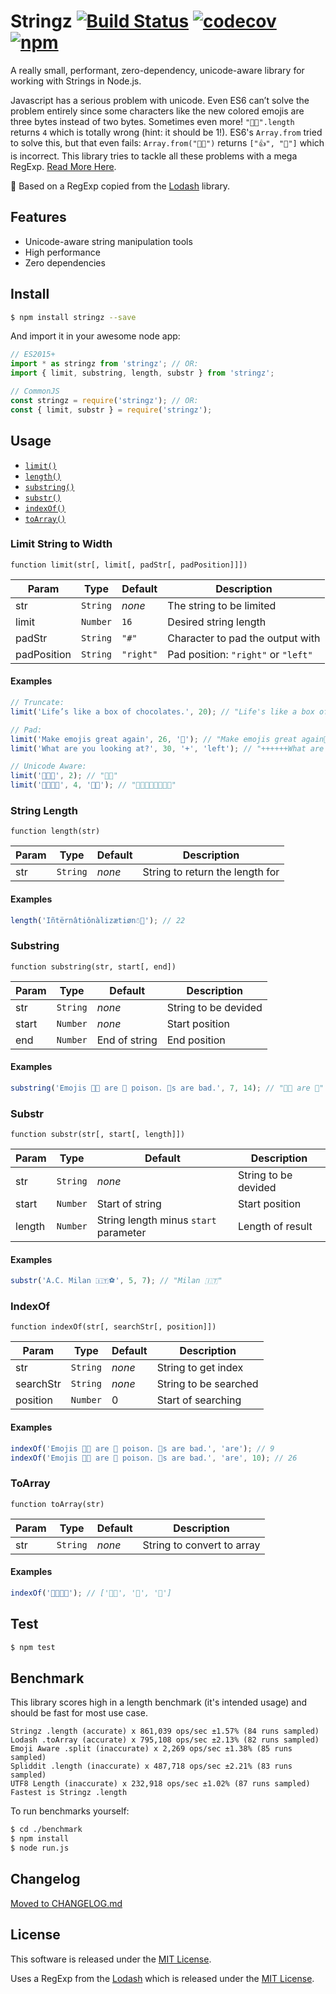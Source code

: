 # Stringz [![Build Status](https://travis-ci.org/sallar/stringz.svg?branch=master)](https://travis-ci.org/sallar/stringz) [![codecov](https://codecov.io/gh/sallar/stringz/branch/master/graph/badge.svg)](https://codecov.io/gh/sallar/stringz) [![npm](https://img.shields.io/npm/dm/stringz.svg)](https://www.npmjs.com/package/stringz)

A really small, performant, zero-dependency, unicode-aware library for working
with Strings in Node.js.

Javascript has a serious problem with unicode. Even ES6 can’t solve the problem
entirely since some characters like the new colored emojis are three bytes
instead of two bytes. Sometimes even more! `"👍🏽".length` returns `4` which is
totally wrong (hint: it should be 1!). ES6's `Array.from` tried to solve this,
but that even fails: `Array.from("👍🏽")` returns `["👍", "🏽"]` which is
incorrect. This library tries to tackle all these problems with a mega RegExp.
[Read More Here](https://mathiasbynens.be/notes/javascript-unicode).

🎈 Based on a RegExp copied from the [Lodash](https://github.com/lodash/lodash)
library.

## Features

* Unicode-aware string manipulation tools
* High performance
* Zero dependencies

## Install

```bash
$ npm install stringz --save
```

And import it in your awesome node app:

```javascript
// ES2015+
import * as stringz from 'stringz'; // OR:
import { limit, substring, length, substr } from 'stringz';
```

```javascript
// CommonJS
const stringz = require('stringz'); // OR:
const { limit, substr } = require('stringz');
```

## Usage

* [`limit()`](#limit-string-to-width)
* [`length()`](#string-length)
* [`substring()`](#substring)
* [`substr()`](#substr)
* [`indexOf()`](#indexof)
* [`toArray()`](#toarray)

### Limit String to Width

    function limit(str[, limit[, padStr[, padPosition]]])

| Param       | Type                | Default              | Description                                               |
| ----------- | ------------------- | -------------------- | --------------------------------------------------------- |
| str         | <code>String</code> | _none_               | The string to be limited                                  |
| limit       | <code>Number</code> | <code>16</code>      | Desired string length                                     |
| padStr      | <code>String</code> | <code>"#"</code>     | Character to pad the output with                          |
| padPosition | <code>String</code> | <code>"right"</code> | Pad position: <code>"right"</code> or <code>"left"</code> |

#### Examples

```javascript
// Truncate:
limit('Life’s like a box of chocolates.', 20); // "Life's like a box of"

// Pad:
limit('Make emojis great again', 26, '💩'); // "Make emojis great again💩💩💩"
limit('What are you looking at?', 30, '+', 'left'); // "++++++What are you looking at?"

// Unicode Aware:
limit('🤔🤔🤔', 2); // "🤔🤔"
limit('👍🏽👍🏽', 4, '👍🏽'); // "👍🏽👍🏽👍🏽👍🏽"
```

### String Length

    function length(str)

| Param | Type                | Default | Description                     |
| ----- | ------------------- | ------- | ------------------------------- |
| str   | <code>String</code> | _none_  | String to return the length for |

#### Examples

```javascript
length('Iñtërnâtiônàlizætiøn☃💩'); // 22
```

### Substring

    function substring(str, start[, end])

| Param | Type                | Default       | Description          |
| ----- | ------------------- | ------------- | -------------------- |
| str   | <code>String</code> | _none_        | String to be devided |
| start | <code>Number</code> | _none_        | Start position       |
| end   | <code>Number</code> | End of string | End position         |

#### Examples

```javascript
substring('Emojis 👍🏽 are 🍆 poison. 🌮s are bad.', 7, 14); // "👍🏽 are 🍆"
```

### Substr

    function substr(str[, start[, length]])

| Param  | Type                | Default                               | Description          |
| ------ | ------------------- | ------------------------------------- | -------------------- |
| str    | <code>String</code> | _none_                                | String to be devided |
| start  | <code>Number</code> | Start of string                       | Start position       |
| length | <code>Number</code> | String length minus `start` parameter | Length of result     |

#### Examples

```javascript
substr('A.C. Milan 🇮🇹⚽️', 5, 7); // "Milan 🇮🇹"
```

### IndexOf

    function indexOf(str[, searchStr[, position]])

| Param     | Type                | Default | Description           |
| --------- | ------------------- | ------- | --------------------- |
| str       | <code>String</code> | _none_  | String to get index   |
| searchStr | <code>String</code> | _none_  | String to be searched |
| position  | <code>Number</code> | 0       | Start of searching    |

#### Examples

```javascript
indexOf('Emojis 👍🏽 are 🍆 poison. 🌮s are bad.', 'are'); // 9
indexOf('Emojis 👍🏽 are 🍆 poison. 🌮s are bad.', 'are', 10); // 26
```

### ToArray

    function toArray(str)

| Param | Type                | Default | Description                |
| ----- | ------------------- | ------- | -------------------------- |
| str   | <code>String</code> | _none_  | String to convert to array |

#### Examples

```javascript
indexOf('👍🏽🍆🌮'); // ['👍🏽', '🍆', '🌮']
```

## Test

```bash
$ npm test
```

## Benchmark

This library scores high in a length benchmark (it's intended usage) and should
be fast for most use case.

```
Stringz .length (accurate) x 861,039 ops/sec ±1.57% (84 runs sampled)
Lodash .toArray (accurate) x 795,108 ops/sec ±2.13% (82 runs sampled)
Emoji Aware .split (inaccurate) x 2,269 ops/sec ±1.38% (85 runs sampled)
Spliddit .length (inaccurate) x 487,718 ops/sec ±2.21% (83 runs sampled)
UTF8 Length (inaccurate) x 232,918 ops/sec ±1.02% (87 runs sampled)
Fastest is Stringz .length
```

To run benchmarks yourself:

```bash
$ cd ./benchmark
$ npm install
$ node run.js
```

## Changelog

[Moved to CHANGELOG.md](CHANGELOG.md)

## License

This software is released under the
[MIT License](http://sallar.mit-license.org/).

Uses a RegExp from the [Lodash](https://github.com/lodash/lodash) which is
released under the
[MIT License](https://raw.githubusercontent.com/lodash/lodash/4.14.1/LICENSE).
